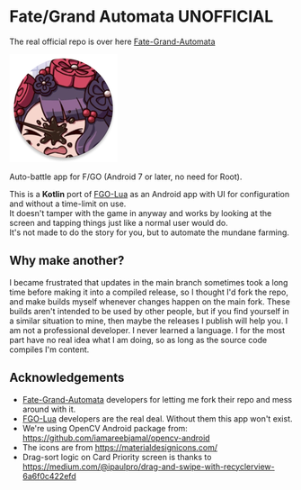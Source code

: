 # Fate/Grand Automata UNOFFICIAL

The real official repo is over here [Fate-Grand-Automata][Fate-Grand-Automata]

![Logo](app/src/release/res/mipmap-xxxhdpi/ic_launcher_round.png)

Auto-battle app for F/GO (Android 7 or later, no need for Root).  


This is a **Kotlin** port of [FGO-Lua][FGOLua] as an Android app with UI for configuration and without a time-limit on use.  
It doesn't tamper with the game in anyway and works by looking at the screen and tapping things just like a normal user would do.  
It's not made to do the story for you, but to automate the mundane farming.


## Why make another?
I became frustrated that updates in the main branch sometimes took a long time before making it into a compiled release, so I thought I'd fork the repo, and make builds myself whenever changes happen on the main fork.
These builds aren't intended to be used by other people, but if you find yourself in a similar situation to mine, then maybe the releases I publish will help you.
I am not a professional developer.
I never learned a language.
I for the most part have no real idea what I am doing, so as long as the source code compiles I'm  content. 


## Acknowledgements
- [Fate-Grand-Automata][Fate-Grand-Automata] developers for letting me fork their repo and mess around with it.
- [FGO-Lua][FGOLua] developers are the real deal. Without them this app won't exist.
- We're using OpenCV Android package from: https://github.com/iamareebjamal/opencv-android
- The icons are from https://materialdesignicons.com/
- Drag-sort logic on Card Priority screen is thanks to https://medium.com/@ipaulpro/drag-and-swipe-with-recyclerview-6a6f0c422efd

[FGOLua]: https://github.com/29988122/Fate-Grand-Order_Lua
[Fate-Grand-Automata]: https://github.com/Fate-Grand-Automata/FGA


